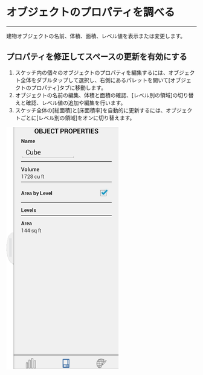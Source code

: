 

# オブジェクトのプロパティを調べる

---

建物オブジェクトの名前、体積、面積、レベル値を表示または変更します。

## プロパティを修正してスペースの更新を有効にする

1. スケッチ内の個々のオブジェクトのプロパティを編集するには、オブジェクト全体をダブルタップして選択し、右側にあるパレットを開いて[オブジェクトのプロパティ]タブに移動します。
2. オブジェクトの名前の編集、体積と面積の確認、[レベル別の領域]の切り替えと確認、レベル値の追加や編集を行います。
3. スケッチ全体の[総面積]と[床面積率]を自動的に更新するには、オブジェクトごとに[レベル別の領域]をオンに切り替えます。

![](Images/GUID-BBAAFEE8-767B-4F46-8068-FFAE22514E44-low.png)

